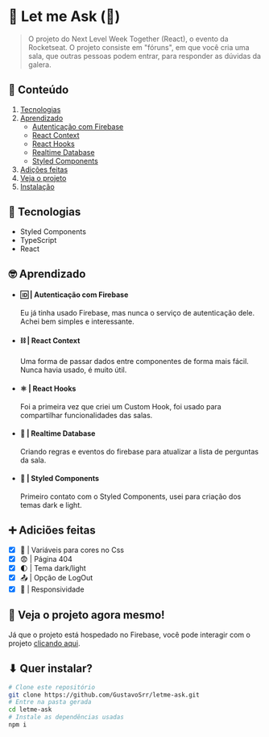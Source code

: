# 💬 Let me Ask (🚧)

> O projeto do Next Level Week Together (React), o evento da Rocketseat. O projeto consiste em "fóruns", em que você cria uma sala, que outras pessoas podem entrar, para responder as dúvidas da galera.

## 📃 Conteúdo
  1. [Tecnologias](#-tecnologias)
  2. [Aprendizado](#-aprendizado)
      - [Autenticação com Firebase](#--autenticação-com-firebase)
      - [React Context](#--react-context)
      - [React Hooks](#--react-hooks)
      - [Realtime Database](#--realtime-database)
      - [Styled Components](#--styled-components)
  3. [Adições feitas](#-adiciões-feitas)
  4. [Veja o projeto](#-veja-o-projeto-agora-mesmo)
  5. [Instalação](#-quer-instalar)

## 📡 Tecnologias

  - Styled Components
  - TypeScript
  - React

## 🤓 Aprendizado

  - #### 🆔 | **Autenticação com Firebase**

    Eu já tinha usado Firebase, mas nunca o serviço de autenticação dele. Achei bem simples e interessante.

  - #### ⛓ | **React Context**

    Uma forma de passar dados entre componentes de forma mais fácil. Nunca havia usado, é muito útil.

  - #### ⚛ | **React Hooks**

    Foi a primeira vez que criei um Custom Hook, foi usado para compartilhar funcionalidades das salas.

  - #### 💾 | **Realtime Database**

    Criando regras e eventos do firebase para atualizar a lista de perguntas da sala.

  - #### 💅 | **Styled Components**

    Primeiro contato com o Styled Components, usei para criação dos temas dark e light.

## ➕ Adiciões feitas

  - [x] 📼 | Variáveis para cores no Css
  - [x] 😨 | Página 404
  - [x] 🌓 | Tema dark/light
  - [x] 📤 | Opção de LogOut
  - [x] 📱 | Responsividade

## 🚀 Veja o projeto agora mesmo!

  Já que o projeto está hospedado no Firebase, você pode interagir com o projeto [clicando aqui](https://letme-4sk.web.app/).

## ⬇ Quer instalar?
  ```bash
  # Clone este repositório
  git clone https://github.com/GustavoSrr/letme-ask.git
  # Entre na pasta gerada
  cd letme-ask
  # Instale as dependências usadas
  npm i
```
